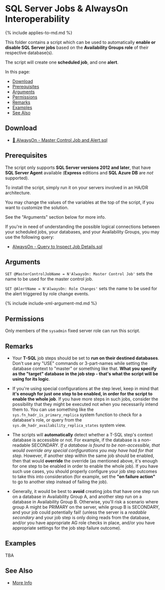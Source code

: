 # SQL Server Jobs & AlwaysOn Interoperability

{% include applies-to-md.md %}

This folder contains a script which can be used to automatically **enable or disable SQL Server jobs** based on the **Availability Groups role** of their respective database(s).

The script will create one **scheduled job**, and one **alert**.

In this page:

- [Download](#download)
- [Prerequisites](#prerequisites)
- [Arguments](#arguments)
- [Permissions](#permissions)
- [Remarks](#remarks)
- [Examples](#examples)
- [See Also](#see-also)

## Download

- [🔽 AlwaysOn - Master Control Job and Alert.sql](AlwaysOn%20-%20Master%20Control%20Job%20and%20Alert.sql)

## Prerequisites

The script only supports **SQL Server versions 2012 and later**, that have **SQL Server Agent** available (**Express** editions and **SQL Azure DB** are _not_ supported).

To install the script, simply run it on your servers involved in an HA/DR architecture.

You may change the values of the variables at the top of the script, if you want to customize the solution.

See the "Arguments" section below for more info.

If you're in need of understanding the possible logical connections between your scheduled jobs, your databases, and your Availability Groups, you may use the following query:

- [AlwaysOn - Query to Inspect Job Details.sql](AlwaysOn%20-%20Inspect%20Job%20Details.sql)

## Arguments

`SET @MasterControlJobName = N'AlwaysOn: Master Control Job'` sets the name to be used for the master control job.

`SET @AlertName = N'AlwaysOn: Role Changes'` sets the name to be used for the alert triggered by role change events.

{% include include-xml-argument-md.md %}

## Permissions

Only members of the `sysadmin` fixed server role can run this script.

## Remarks

- Your **T-SQL** job steps should be set to **run on their destined databases**. Don't use any "USE" commands or 3-part-names while setting the database context to "master" or something like that. **What you specify as the "target" database in the job step - that's what the script will be using for its logic**.

- If you're using special configurations at the step level, keep in mind that **it's enough for just one step to be enabled, in order for the script to enable the whole job**. If you have more steps in such jobs, consider the possibility that they might be executed not when you necessarily intend them to. You can use something like the `sys.fn_hadr_is_primary_replica` system function to check for a database's role, or query from the `sys.dm_hadr_availability_replica_states` system view.

- The scripts will **automatically** detect whether a T-SQL step's context database is accessible or not. For example, if the database is a non-readable SECONDARY. *If a database is found to be non-accessible, that would override any special configurations you may have had for that step*. However, if another step within the same job should be enabled, then that would **override** the override (as mentioned above, it's enough for one step to be enabled in order to enable the whole job). If you have such use cases, you should properly configure your job step outcomes to take this into consideration (for example, set the **"on failure action"** to go to another step instead of failing the job).

- Generally, it would be best to **avoid** creating jobs that have one step run on a database in Availability Group A, and another step run on a database in Availability Group B. Otherwise, you'll risk a scenario where group A might be PRIMARY on the server, while group B is SECONDARY, and your job could potentially fail! (unless the server is a *readable secondary* and your job step is only doing reads from the database, and/or you have appropriate AG role checks in place, and/or you have appropriate settings for the job step failure outcome).

## Examples

TBA

## See Also

- [More Info](https://eitanblumin.com/?p=938)
